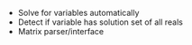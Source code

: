 * Solve for variables automatically
* Detect if variable has solution set of all reals
* Matrix parser/interface
